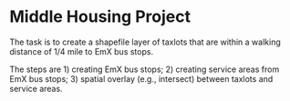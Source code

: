 # Middle Housing Project

The task is to create a shapefile layer of taxlots that are within a walking distance of 1/4 mile to EmX bus stops.

The steps are 1) creating EmX bus stops; 2) creating service areas from EmX bus stops; 3) spatial overlay (e.g., intersect) between taxlots and service areas.
